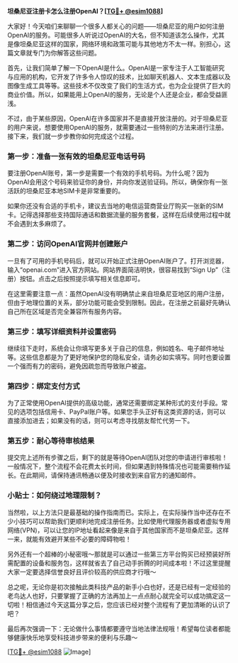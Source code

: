 **坦桑尼亚注册卡怎么注册OpenAI？[[TG💪+ @esim1088](https://t.me/s/esim1088)]**

大家好！今天咱们来聊聊一个很多人都关心的问题——坦桑尼亚的用户如何注册OpenAI的服务。可能很多人听说过OpenAI的大名，但不知道该怎么操作，尤其是像坦桑尼亚这样的国家，网络环境和政策可能与其他地方不太一样。别担心，这篇文章就专门为你解答这些问题。

首先，让我们简单了解一下OpenAI是什么。OpenAI是一家专注于人工智能研究与应用的机构，它开发了许多令人惊叹的技术，比如聊天机器人、文本生成器以及图像生成工具等等。这些技术不仅改变了我们的生活方式，也为企业提供了巨大的商业价值。所以，如果能用上OpenAI的服务，无论是个人还是企业，都会受益匪浅。

不过，由于某些原因，OpenAI在许多国家并不是直接开放注册的。对于坦桑尼亚的用户来说，想要使用OpenAI的服务，就需要通过一些特别的方法来进行注册。接下来，我们就一步步教你如何完成这个过程。

### 第一步：准备一张有效的坦桑尼亚电话号码

要注册OpenAI账号，第一步是需要一个有效的手机号码。为什么呢？因为OpenAI会用这个号码来验证你的身份，并向你发送验证码。所以，确保你有一张活跃的坦桑尼亚本地SIM卡是非常重要的。

如果你还没有合适的手机卡，建议去当地的电信运营商营业厅购买一张新的SIM卡。记得选择那些支持国际通话和数据流量的服务套餐，这样在后续使用过程中就不会遇到太多麻烦了。

### 第二步：访问OpenAI官网并创建账户

一旦有了可用的手机号码后，就可以开始正式注册OpenAI账户了。打开浏览器，输入“openai.com”进入官方网站。网站界面简洁明快，很容易找到“Sign Up”（注册）按钮。点击之后按照提示填写相关信息即可。

在这里需要注意一点：虽然OpenAI没有明确禁止来自坦桑尼亚地区的用户注册，但由于地理位置的关系，部分功能可能会受到限制。因此，在注册之前最好先确认自己所在区域是否完全兼容所有服务内容。

### 第三步：填写详细资料并设置密码

继续往下走时，系统会让你填写更多关于自己的信息，例如姓名、电子邮件地址等。这些信息都是为了更好地保护您的隐私安全，请务必如实填写。同时也要设置一个强而有力的密码，避免因疏忽而导致账户被盗。

### 第四步：绑定支付方式

为了正常使用OpenAI提供的高级功能，通常还需要绑定某种形式的支付手段。常见的选项包括信用卡、PayPal账户等。如果您手头正好有这类资源的话，则可以直接添加进去；如果没有的话，则可以考虑寻找朋友帮忙代劳一下。

### 第五步：耐心等待审核结果

提交完上述所有步骤之后，剩下的就是等待OpenAI团队对您的申请进行审核啦！一般情况下，整个流程不会花费太长时间，但如果遇到特殊情况也可能需要稍作延长。在此期间，请保持通讯畅通以便及时接收到来自官方的通知邮件。

### 小贴士：如何绕过地理限制？

当然啦，以上方法只是最基础的操作指南而已。实际上，在实际操作当中还存在不少小技巧可以帮助我们更顺利地完成注册任务。比如使用代理服务器或者虚拟专用网络(VPN)，可以让您的IP地址看起来像是来自于其他国家而不是坦桑尼亚。这样一来，就能有效避开某些不必要的障碍物啦！

另外还有一个超棒的小秘密哦～那就是可以通过一些第三方平台购买已经预装好所需配置的设备和服务包，这样就省去了自己动手折腾的时间成本啦！不过这里提醒大家一定要选择信誉良好且评价较高的供应商才行哦～

总之呢，无论你是初次接触此类科技产品的新手小白也好，还是已经有一定经验的老鸟达人也好，只要掌握了正确的方法再加上一点点耐心就完全可以成功搞定这一切啦！相信通过今天这篇分享之后，您应该已经对整个流程有了更加清晰的认识了吧？

最后再次强调一下：无论做什么事情都要遵守当地法律法规哦！希望每位读者都能够健康快乐地享受科技进步带来的便利与乐趣～

[[TG💪+ @esim1088](https://t.me/s/esim1088) ![Image](https://i.postimg.cc/4NQfJmqS/Snipaste-2025-05-13-00-14-12.png)]